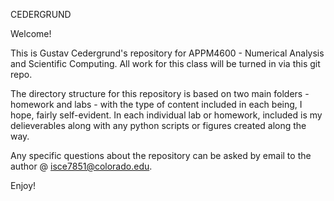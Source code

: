 CEDERGRUND

Welcome!

This is Gustav Cedergrund's repository for APPM4600 - Numerical Analysis and Scientific Computing. All work for this class will be turned in via this git repo.

The directory structure for this repository is based on two main folders - homework and labs - with the type of content included in each being, I hope, fairly self-evident. In each individual lab or homework, included is my delieverables along with any python scripts or figures created along the way.

Any specific questions about the repository can be asked by email to the author @ isce7851@colorado.edu.

Enjoy!
